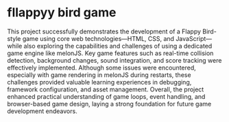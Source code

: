 # fllappyy bird game 
This project successfully demonstrates the development of a Flappy Bird-style game using core web technologies—HTML, CSS, and JavaScript—while also exploring the capabilities and challenges of using a dedicated game engine like melonJS. Key game features such as real-time collision detection, background changes, sound integration, and score tracking were effectively implemented. Although some issues were encountered, especially with game rendering in melonJS during restarts, these challenges provided valuable learning experiences in debugging, framework configuration, and asset management. Overall, the project enhanced practical understanding of game loops, event handling, and browser-based game design, laying a strong foundation for future game development endeavors.